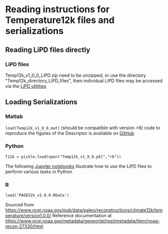 # Reading instructions for Temperature12k files and serializations

## Reading LiPD files directly

### LiPD files
Temp12k_v1_0_0_LiPD.zip need to be unzipped, or use the directory "Temp12k_directory_LiPD_files", then individual LiPD files may be accessed via the [LiPD utilities](https://github.com/nickmckay/LiPD-utilities)

## Loading Serializations

### Matlab
`load(Temp12k_v1_0_0.mat)`
(should be compatible with version >6)
code to reproduce the figures of the Descriptor is available on [GitHub](https://github.com/nickmckay/Temperature12k/)

### Python
`T12k = pickle.load(open("Temp12k_v1_0_0.pkl","rb"))`

The following [Jupyter notebooks](https://github.com/LinkedEarth/notebooks/tree/master/PAGES2k) illustrate how to use the LiPD files to perform various tasks in Python

### R
`load('PAGES2k_v2.0.0.RData')`

Sourced from https://www.ncei.noaa.gov/pub/data/paleo/reconstructions/climate12k/temperature/version1.0.0/
Reference documentation at https://www.ncei.noaa.gov/metadata/geoportal/rest/metadata/item/noaa-recon-27330/html
